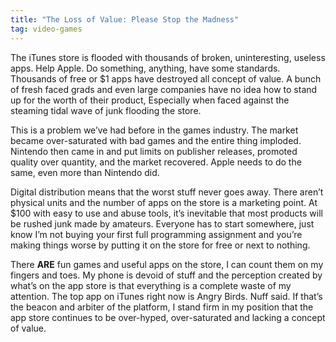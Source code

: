 ```yaml
---
title: "The Loss of Value: Please Stop the Madness"
tag: video-games
---
```

The iTunes store is flooded with thousands of broken, uninteresting, useless apps. Help Apple. Do something, anything, have some standards. Thousands of free or $1 apps have destroyed all concept of value. A bunch of fresh faced grads and even large companies have no idea how to stand up for the worth of their product, Especially when faced against the steaming tidal wave of junk flooding the store.

This is a problem we’ve had before in the games industry. The market became over-saturated with bad games and the entire thing imploded. Nintendo then came in and put limits on publisher releases, promoted quality over quantity, and the market recovered. Apple needs to do the same, even more than Nintendo did.

Digital distribution means that the worst stuff never goes away. There aren’t physical units and the number of apps on the store is a marketing point. At $100 with easy to use and abuse tools, it’s inevitable that most products will be rushed junk made by amateurs. Everyone has to start somewhere, just know I’m not buying your first full programming assignment and you’re making things worse by putting it on the store for free or next to nothing.

There **ARE** fun games and useful apps on the store, I can count them on my fingers and toes. My phone is devoid of stuff and the perception created by what’s on the app store is that everything is a complete waste of my attention. The top app on iTunes right now is Angry Birds. Nuff said. If that’s the beacon and arbiter of the platform, I stand firm in my position that the app store continues to be over-hyped, over-saturated and lacking a concept of value.
